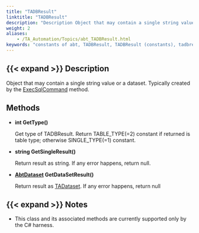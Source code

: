 ```yaml
--- 
title: "TADBResult"
linktitle: "TADBResult"
description: "Description Object that may contain a single string value or a dataset. Typically created by the ExecSqlCommand method. Methods int GetType() Get type of TADBResult. Return TABLE_TYPE(=2) constant if ..."
weight: 2
aliases: 
    - /TA_Automation/Topics/abt_TADBResult.html
keywords: "constants of abt, TADBResult, TADBResult (constants), tadbresult, get result returned from execsqlcommand, retrieve query result"
---
```


## {{< expand >}} Description

Object that may contain a single string value or a dataset. Typically created by the [ExecSqlCommand](/automation-guide/action-based-testing-language/testarchitect-automation-classes/automation-classes/abtdatabase/execsqlcommand) method.

## Methods

-   **int GetType\(\)**

    Get type of TADBResult. Return TABLE\_TYPE\(=2\) constant if returned is table type; otherwise SINGLE\_TYPE\(=1\) constant.

-   **string GetSingleResult\(\)**

    Return result as string. If any error happens, return null.

-   **[AbtDataset](/automation-guide/action-based-testing-language/testarchitect-automation-classes/automation-classes/abtdataset/) GetDataSetResult\(\)**

    Return result as [TADataset](/automation-guide/action-based-testing-language/testarchitect-automation-classes/automation-classes/abtdataset/). If any error happens, return null


## {{< expand >}} Notes

-   This class and its associated methods are currently supported only by the C\# harness.




